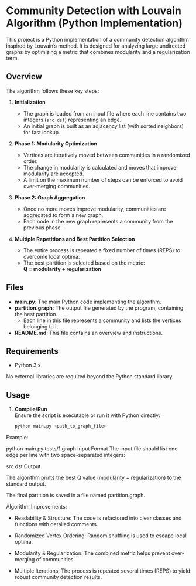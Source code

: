 # Community Detection with Louvain Algorithm (Python Implementation)

This project is a Python implementation of a community detection algorithm inspired by Louvain’s method. It is designed for analyzing large undirected graphs by optimizing a metric that combines modularity and a regularization term.

## Overview

The algorithm follows these key steps:

1. **Initialization**  
   - The graph is loaded from an input file where each line contains two integers (`src dst`) representing an edge.
   - An initial graph is built as an adjacency list (with sorted neighbors) for fast lookup.

2. **Phase 1: Modularity Optimization**  
   - Vertices are iteratively moved between communities in a randomized order.
   - The change in modularity is calculated and moves that improve modularity are accepted.
   - A limit on the maximum number of steps can be enforced to avoid over-merging communities.

3. **Phase 2: Graph Aggregation**  
   - Once no more moves improve modularity, communities are aggregated to form a new graph.
   - Each node in the new graph represents a community from the previous phase.

4. **Multiple Repetitions and Best Partition Selection**  
   - The entire process is repeated a fixed number of times (REPS) to overcome local optima.
   - The best partition is selected based on the metric:  
     **Q = modularity + regularization**

## Files

- **main.py**: The main Python code implementing the algorithm.
- **partition.graph**: The output file generated by the program, containing the best partition.
  - Each line in this file represents a community and lists the vertices belonging to it.
- **README.md**: This file contains an overview and instructions.

## Requirements

- Python 3.x

No external libraries are required beyond the Python standard library.

## Usage

1. **Compile/Run**  
   Ensure the script is executable or run it with Python directly:
   ```bash
   python main.py <path_to_graph_file>
Example:

python main.py tests/1.graph
Input Format
The input file should list one edge per line with two space-separated integers:

src dst
Output

The algorithm prints the best Q value (modularity + regularization) to the standard output.

The final partition is saved in a file named partition.graph.

Algorithm Improvements:

- Readability & Structure: The code is refactored into clear classes and functions with detailed comments.

- Randomized Vertex Ordering: Random shuffling is used to escape local optima.

- Modularity & Regularization: The combined metric helps prevent over-merging of communities.

- Multiple Iterations: The process is repeated several times (REPS) to yield robust community detection results.

